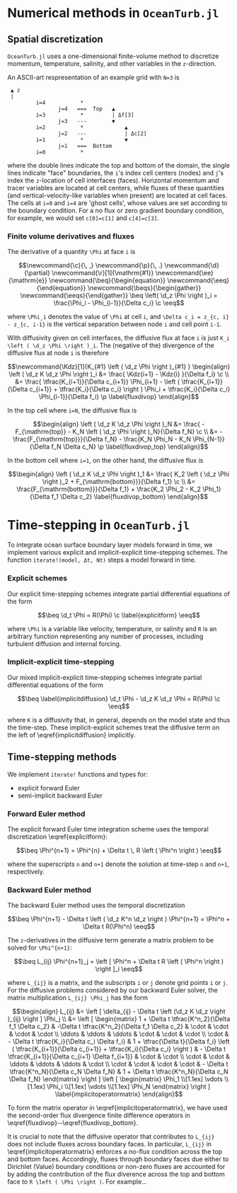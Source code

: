 # Numerical methods in `OceanTurb.jl`

## Spatial discretization

`OceanTurb.jl` uses a one-dimensional finite-volume method
to discretize momentum, temperature, salinity, and other variables
in the ``z``-direction.

An ASCII-art respresentation of an example grid with `N=3` is

```text
 ▲ z
 |
         i=4           *         
                j=4   ===  Top   ▲              
         i=3           *         | Δf[3]
                j=3   ---        ▼
         i=2           *             ▲            
                j=2   ---            | Δc[2]
         i=1           *             ▼  
                j=1   ===  Bottom
         i=0           *           
```

where the double lines indicate the top and bottom of the domain,
the single lines indicate "face" boundaries, the
`i`'s index cell centers (nodes) and `j`'s index the ``z``-location
of cell interfaces (faces).
Horizontal momentum and tracer variables are located at cell centers,
while fluxes of these quantities (and vertical-velocity-like variables when present)
are located at cell faces.
The cells at ``i=0`` and ``i=4`` are 'ghost cells', whose values are set
according to the boundary condition.
For a no flux or zero gradient boundary condition, for example, we
would set `c[0]=c[1]` and `c[4]=c[3]`.

### Finite volume derivatives and fluxes

The derivative of a quantity ``\Phi`` at face ``i`` is

```math
\newcommand{\c}{\, ,}
\newcommand{\p}{\, .}
\newcommand{\d}{\partial}

\newcommand{\r}[1]{\mathrm{#1}}

\newcommand{\ee}{\mathrm{e}}

\newcommand{\beq}{\begin{equation}}
\newcommand{\eeq}{\end{equation}}

\newcommand{\beqs}{\begin{gather}}
\newcommand{\eeqs}{\end{gather}}

\beq
\left( \d_z \Phi \right )_i = \frac{\Phi_i - \Phi_{i-1}}{\Delta c_i} \c
\eeq
```

where ``\Phi_i`` denotes the value of ``\Phi`` at cell ``i``, and
``\Delta c_i = z_{c, i} - z_{c, i-1}`` is the vertical separation between
node ``i`` and cell point ``i-1``.

With diffusivity given on cell interfaces, the diffusive flux
at face ``i`` is just ``K_i \left ( \d_z \Phi \right )_i``.
The (negative of the) divergence of the diffusive flux at node ``i`` is therefore

```math
\newcommand{\Kdz}[1]{K_{#1} \left ( \d_z \Phi \right )_{#1} }
\begin{align}
\left ( \d_z K \d_z \Phi \right )_i &= \frac{ \Kdz{i+1} - \Kdz{i} }{\Delta f_i} \c \\
&= \frac{
          \tfrac{K_{i+1}}{\Delta c_{i+1}} \Phi_{i+1}
        - \left ( \tfrac{K_{i+1}}{\Delta c_{i+1}} + \tfrac{K_i}{\Delta c_i} \right ) \Phi_i
         + \tfrac{K_i}{\Delta c_i} \Phi_{i-1}}{\Delta f_i} \p
 \label{fluxdivop}
\end{align}
```

In the top cell where ``i=N``, the diffusive flux is

```math
\begin{align}
\left ( \d_z K \d_z \Phi \right )_N &= \frac{ - F_{\mathrm{top}} - K_N \left ( \d_z \Phi \right )_N}{\Delta f_N} \c \\
&= -\frac{F_{\mathrm{top}}}{\Delta f_N} - \frac{K_N \Phi_N - K_N \Phi_{N-1}}{\Delta f_N \Delta c_N} \p
 \label{fluxdivop_top}
\end{align}
```

In the bottom cell where ``i=1``, on the other hand, the diffusive flux is

```math
\begin{align}
\left ( \d_z K \d_z \Phi \right )_1 &= \frac{  K_2 \left ( \d_z \Phi \right )_2 + F_{\mathrm{bottom}}}{\Delta f_1} \c \\
&= \frac{F_{\mathrm{bottom}}}{\Delta f_1} + \frac{K_2 \Phi_2 - K_2 \Phi_1}{\Delta f_1 \Delta c_2}
\label{fluxdivop_bottom}
\end{align}
```


# Time-stepping in `OceanTurb.jl`

To integrate ocean surface boundary layer models forward in time,
we implement various explicit and implicit-explicit time-stepping schemes.
The function `iterate!(model, Δt, Nt)` steps a model forward in time.

### Explicit schemes

Our explicit time-stepping schemes integrate partial differential equations
of the form

```math
\beq
\d_t \Phi = R(\Phi) \c
\label{explicitform}
\eeq
```

where ``\Phi`` is a variable like velocity, temperature, or salinity and ``R``
is an arbitrary function representing any number of processes, including turbulent
diffusion and internal forcing.

### Implicit-explicit time-stepping

Our mixed implicit-explicit time-stepping schemes integrate partial differential equations
of the form
```math
\beq \label{implicitdiffusion}
\d_t \Phi - \d_z K \d_z \Phi = R(\Phi) \c
\eeq
```
where ``K`` is a diffusivity that,  in general, depends on the model state
and thus the time-step.
These implicit-explicit schemes treat the diffusive term on the left
of \eqref{implicitdiffusion} implicitly.

## Time-stepping methods

We implement `iterate!` functions and types for:

* explicit forward Euler
* semi-implicit backward Euler

### Forward Euler method

The explicit forward Euler time integration scheme uses
the temporal discretization \eqref{explicitform}:

```math
\beq
\Phi^{n+1} = \Phi^{n} + \Delta t \, R \left ( \Phi^n \right )
\eeq
```

where the superscripts ``n`` and ``n+1`` denote the solution at
time-step ``n`` and ``n+1``, respectively.

### Backward Euler method

The backward Euler method uses the temporal discretization

```math
\beq
\Phi^{n+1} - \Delta t \left ( \d_z K^n \d_z \right ) \Phi^{n+1} = \Phi^n + \Delta t R(\Phi^n)
\eeq
```

The ``z``-derivatives in the diffusive term generate a matrix problem to be solved
for ``\Phi^{n+1}``:

```math
\beq
L_{ij} \Phi^{n+1}_j = \left [ \Phi^n + \Delta t R \left ( \Phi^n \right ) \right ]_i
\eeq
```

where ``L_{ij}`` is a matrix, and the subscripts ``i`` or ``j`` denote grid points
``i`` or ``j``.
For the diffusive problems considered by our backward Euler solver, the matrix
multiplication ``L_{ij} \Phi_j`` has the form


```math
\begin{align}
L_{ij} &= \left [ \delta_{ij} - \Delta t \left (\d_z K \d_z \right )_{ij} \right ] \Phi_j \\

&= \left [ \begin{matrix}

1 + \Delta t \tfrac{K^n_2}{\Delta f_1 \Delta c_2}
  & -\Delta t \tfrac{K^n_2}{\Delta f_1 \Delta c_2}
    & \cdot & \cdot & \cdot & \cdot \\

\ddots & \ddots & \ddots & \cdot & \cdot & \cdot \\

\cdot
  & - \Delta t \tfrac{K_i}{\Delta c_i \Delta f_i}
  & 1 + \tfrac{\Delta t}{\Delta f_i} \left ( \tfrac{K_{i+1}}{\Delta c_{i+1}} + \tfrac{K_i}{\Delta c_i} \right )
  & - \Delta t \tfrac{K_{i+1}}{\Delta c_{i+1} \Delta f_{i+1}} & \cdot & \cdot \\

\cdot & \cdot & \ddots & \ddots & \ddots & \cdot \\

\cdot & \cdot & \cdot & \cdot & - \Delta t \tfrac{K^n_N}{\Delta c_N \Delta f_N}
  & 1 + \Delta t \tfrac{K^n_N}{\Delta c_N \Delta f_N}
\end{matrix} \right ]
\left [ \begin{matrix}
\Phi_1 \\[1.1ex]
\vdots \\[1.1ex]
\Phi_i \\[1.1ex]
\vdots \\[1.1ex]
\Phi_N
\end{matrix} \right ]
\label{implicitoperatormatrix}
\end{align}
```

To form the matrix operator in \eqref{implicitoperatormatrix}, we have used
the second-order flux divergence finite difference operators in
\eqref{fluxdivop}--\eqref{fluxdivop_bottom}.

It is crucial to note that the diffusive operator that contributes to ``L_{ij}``
does not include fluxes across boundary faces.
In particular, ``L_{ij}`` in \eqref{implicitoperatormatrix} enforces a
no-flux condition across the top and bottom faces.
Accordingly, fluxes through boundary faces due either to Dirichlet (Value)
boundary conditions or non-zero fluxes are accounted for
by adding the contribution of the flux diverence across
the top and bottom face to ``R \left ( \Phi \right )``.
For example...

